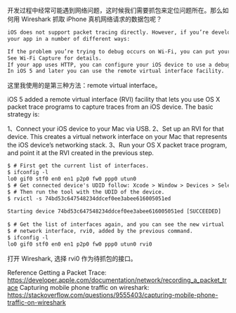 开发过程中经常可能遇到网络问题，这时候我们需要抓包来定位问题所在。那么如何用 Wireshark 抓取 iPhone 真机网络请求的数据包呢？
  ```xml
  iOS does not support packet tracing directly. However, if you’re developing for iOS you can take a packet trace of 
  your app in a number of different ways:

  If the problem you’re trying to debug occurs on Wi-Fi, you can put your iOS device on a test Wi-Fi network. 
See Wi-Fi Capture for details.
  If your app uses HTTP, you can configure your iOS device to use a debugging HTTP proxy (such as Charles HTTP Proxy).
  In iOS 5 and later you can use the remote virtual interface facility.
  ```
  
  这里我使用的是第三种方法：remote virtual interface。

iOS 5 added a remote virtual interface (RVI) facility that lets you use OS X packet trace programs to capture traces from an iOS device. The basic strategy is:

1、Connect your iOS device to your Mac via USB.
2、Set up an RVI for that device. This creates a virtual network interface on your Mac that represents the iOS device’s networking stack.
3、Run your OS X packet trace program, and point it at the RVI created in the previous step.

```xml
$ # First get the current list of interfaces.
$ ifconfig -l
lo0 gif0 stf0 en0 en1 p2p0 fw0 ppp0 utun0
$ # Get connected device's UDID follow: Xcode > Window > Devices > Select connected device > identifier
$ # Then run the tool with the UDID of the device.
$ rvictl -s 74bd53c647548234ddcef0ee3abee616005051ed
 
Starting device 74bd53c647548234ddcef0ee3abee616005051ed [SUCCEEDED]
 
$ # Get the list of interfaces again, and you can see the new virtual
$ # network interface, rvi0, added by the previous command.
$ ifconfig -l
lo0 gif0 stf0 en0 en1 p2p0 fw0 ppp0 utun0 rvi0
```


打开 Wireshark, 选择 rvi0 作为待抓包的接口。

Reference
Getting a Packet Trace:<br/>
https://developer.apple.com/documentation/network/recording_a_packet_trace
Capturing mobile phone traffic on wireshark:<br/>
https://stackoverflow.com/questions/9555403/capturing-mobile-phone-traffic-on-wireshark
